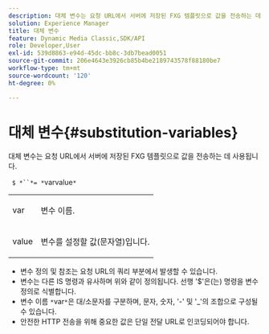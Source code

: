 ```yaml
---
description: 대체 변수는 요청 URL에서 서버에 저장된 FXG 템플릿으로 값을 전송하는 데 사용됩니다.
solution: Experience Manager
title: 대체 변수
feature: Dynamic Media Classic,SDK/API
role: Developer,User
exl-id: 539d8863-e94d-45dc-bb8c-3db7bead0051
source-git-commit: 206e4643e3926cb85b4be2189743578f88180be7
workflow-type: tm+mt
source-wordcount: '120'
ht-degree: 0%

---
```


# 대체 변수{#substitution-variables}

대체 변수는 요청 URL에서 서버에 저장된 FXG 템플릿으로 값을 전송하는 데 사용됩니다.

` $ *``*= *`varvalue`*`

<table id="simpletable_76B381800C0D411F87CD551FC30B0579"> 
 <tr class="strow"> 
  <td class="stentry"> <p> <span class="codeph"> <span class="varname"> var  </span> </span> </p> </td> 
  <td class="stentry"> <p>변수 이름. </p> </td> 
 </tr> 
 <tr class="strow"> 
  <td class="stentry"> <p> <span class="codeph"> <span class="varname"> value  </span> </span> </p> </td> 
  <td class="stentry"> <p>변수를 설정할 값(문자열)입니다. </p> </td> 
 </tr> 
</table>

* 변수 정의 및 참조는 요청 URL의 쿼리 부분에서 발생할 수 있습니다.
* 변수는 다른 IS 명령과 유사하며 위와 같이 정의됩니다. 선행 &#39;$&#39;은(는) 명령을 변수 정의로 식별합니다.
* 변수 이름 `*`var`*`은 대/소문자를 구분하며, 문자, 숫자, &#39;-&#39; 및 &#39;_&#39;의 조합으로 구성될 수 있습니다.
* 안전한 HTTP 전송을 위해 중요한 값은 단일 전달 URL로 인코딩되어야 합니다.
